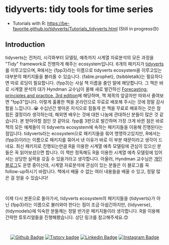 # tidyverts: tidy tools for time series
* Tutorials with R: https://be-favorite.github.io/tidyverts/Tutorials_tidyverts.html (Still in progress😓)

## Introduction
tidyverts는 전처리, 시각화부터 모델링, 예측까지 시계열 자료분석의 모든 과정을 "Tidy" framework로 진행하게 해주는 ecosystem입니다. 6개의 패키지가 [tidyverts](https://tidyverts.org/)를 이루고있으며, R에서는 {fpp3}라는 이름으로 tidyverts ecosystem을 이루고있는 대부분의 패키지들을 불러올 수 있습니다. {fable.prophet}, {tsibbletalk}는 필요하다면 따로 로딩이 필요합니다. {fpp3}는 사실 책 이름을 줄인 말에 해당합니다. 그 책은 바로 시계열 분석의 대가 Hyndman 교수님이 올해 새로 발간하신 [Forecasting: principles and practice, 3rd edition](https://otexts.com/fpp3/)에 해당하며, 책 제목의 앞글자만 따와서 줄여보면 "fpp3"입니다. 이렇게 훌륭한 책을 온라인으로 무료로 배포해 주시는 것에 정말 감사함을 느낍니다..😭  수십년간 쌓아온 지식으로 힘들게 쓴 책을 무료로 배포하는 것은 참 힘든 결정이라 생각하는데, 해외엔 배우는 것에 대한 나눔에 관대하신 분들이 많은 것 같습니다. 본 받아야할 점인 것 같아요. fpp를 3판으로 발간하며 가장 크게 바뀐 점은 바로 책의 모든 예제들이 이 tidyverts ecosystem에 속하는 패키지들을 이용해 진행된다는 점입니다. tidyverts라는 ecosystem으로 패키지들을 묶어 명명하고있지만, R에서는 {fpp3}이라는 이름으로 패키지를 묶어서 낸 이유가 바로 이 부분 때문이라고 생각이 드네요. 최신 패키지로 진행되는만큼 R을 이용한 시계열 예측 모델링에 관심이 있으신 분들은 꼭 읽어보셨으면 합니다. 이 책만 정독해도 R을 이용한 시계열 예측 모델링에 있어서는 상당한 실력을 갖출 수 있을거라고 생각합니다. 아울러, Hyndman 교수님은 [개인 블로그](https://robjhyndman.com/)도 운영 중이신데, 시계열 자료분석에 관심이 있는 분들은 이 블로그를 꼭 follow-up하시기 바랍니다. 책에서 배울 수 없는 여러 내용들을 배울 수 있고, 정말 많은 걸 얻을 수 있습니다!

<br>

이제 다시 본론으로 돌아가서, tidyverts ecosystem의 패키지들을 {tidyverts}가 아닌 {fpp3}라는 이름으로 불러와야 한다는 점이 조금 아쉽긴하지만, {tidyverse}, {tidymodels}에 익숙한 분들께는 정말 반가운 패키지들이라 생각합니다. R을 이용해 간략한 튜토리얼들을 진행해봤습니다. 상단 링크를 참고해주세요.:blush:

<br>

<div align=center>
 
[![Github Badge](http://img.shields.io/badge/-Github%20profile-black?style=flat-square&logo=github&link=https://github.com/be-favorite)](https://github.com/be-favorite) 
[![Tistory badge](https://img.shields.io/badge/-Tistory%20blog-yellow?style=flat-square&logo=Blogger&link=https://be-favorite.tistory.com/)](https://be-favorite.tistory.com/) 
[![Linkedin Badge](https://img.shields.io/badge/-LinkedIn-blue?style=flat-square&logo=Linkedin&logoColor=white&link=https://www.linkedin.com/in/taemo-bang-8b9999184/)](https://www.linkedin.com/in/taemo-bang-8b9999184/) 
[![Instagram Badge](https://img.shields.io/badge/-Instagram-dd2a7b?style=flat-square&logo=instagram&logoColor=white&link=https://www.instagram.com/qkdxoah/)](https://www.instagram.com/qkdxoah/) 

</div>

